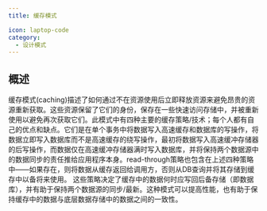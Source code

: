 ```yaml
---
title: 缓存模式

icon: laptop-code
category:
  - 设计模式
---
```


## 概述

缓存模式(caching)描述了如何通过不在资源使用后立即释放资源来避免昂贵的资源重新获取。这些资源保留了它们的身份，保存在一些快速访问存储中，并被重新使用以避免再次获取它们。此模式中有四种主要的缓存策略/技术；每个人都有自己的优点和缺点。它们是在单个事务中将数据写入高速缓存和数据库的写操作，将数据立即写入数据库而不是高速缓存的绕写操作，最初将数据写入高速缓冲存储器的后写操作，而数据仅在高速缓冲存储器满时写入数据库，并将保持两个数据源中的数据同步的责任推给应用程序本身。read-through策略也包含在上述四种策略中——如果存在，则将数据从缓存返回给调用方，否则从DB查询并将其存储到缓存中以备将来使用。
这些策略决定了缓存中的数据何时应写回后备存储（即数据库），并有助于保持两个数据源的同步/最新。这种模式可以提高性能，也有助于保持缓存中的数据与底层数据存储中的数据之间的一致性。